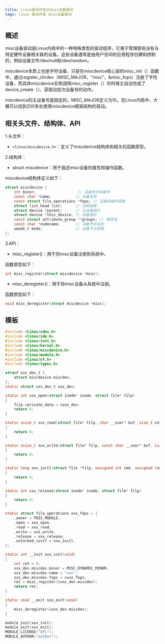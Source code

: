 ```yaml
---
title: Linux驱动开发之misc设备驱动
tags: linux 驱动开发 misc设备驱动
---
```


## 概述

misc设备驱动是Linux内核中的一种特殊类型的驱动程序，它用于管理那些没有与特定硬件设备相关联的设备。这些设备通常是由用户空间的应用程序创建和控制的，例如设备文件/dev/null和/dev/random。

miscdevice本质上也是字符设备，只是在miscdevice核心层的misc_init（）函数中，通过register_chrdev（MISC_MAJOR，"misc"，&misc_fops）注册了字符设备，而具体miscdevice实例调用misc_register（）的时候又自动完成了device_create（）、获取动态次设备号的动作。

miscdevice的主设备号是固定的，MISC_MAJOR定义为10，在Linux内核中，大概可以找到200多处使用miscdevice框架结构的驱动。

## 相关头文件、结构体、API

1.头文件：

- `<linux/miscdevice.h>`：定义了miscdevice结构体和相关的函数原型。

2.结构体：

- struct miscdevice：用于描述misc设备的属性和操作函数。

miscdevice结构体定义如下：

```c
struct miscdevice {
    int minor;                   // 设备的次设备号
    const char *name;           // 设备名称
    const struct file_operations *fops; // 设备的操作函数
    struct list_head list;      // 内核链表
    struct device *parent;      // 父设备指针
    struct device *this_device; // 设备指针
    const struct attribute_group **groups; // 属性组
    const char *nodename;       // 设备节点名称
    umode_t mode;               // 设备节点权限
};
```

3.API：

- misc_register()：用于将misc设备注册到系统中。

函数原型如下：

```c
int misc_register(struct miscdevice *misc);
```

- misc_deregister()：用于将misc设备从系统中注销。

函数原型如下：

```c
void misc_deregister(struct miscdevice *misc);
```

## 模板

```c
#include <linux/cdev.h>
#include <linux/ide.h>
#include <linux/init.h>
#include <linux/kernel.h>
#include <linux/miscdevice.h>
#include <linux/module.h>
#include <linux/of.h>
#include <linux/types.h>

struct xxx_dev_t {
    struct miscdevice miscdev;
};
static struct xxx_dev_t xxx_dev;

static int xxx_open(struct inode* inode, struct file* filp)
{
    filp->private_data = &xxx_dev;
    return 0;
}

static ssize_t xxx_read(struct file* filp, char __user* buf, size_t cnt, loff_t* offt)
{
    return 0;
}

static ssize_t xxx_write(struct file* filp, const char __user* buf, size_t cnt, loff_t* offt)
{
    return 0;
}

static long xxx_ioctl(struct file *filp, unsigned int cmd, unsigned long arg)
{
    return 0;
}

static int xxx_release(struct inode* inode, struct file* filp)
{
    return 0;
}

static struct file_operations xxx_fops = {
    .owner = THIS_MODULE,
    .open = xxx_open,
    .read = xxx_read,
    .write = xxx_write,
    .release = xxx_release,
    .unlocked_ioctl = xxx_ioctl,
};

static int __init xxx_init(void)
{
    int ret = 0;
    xxx_dev.miscdev.minor = MISC_DYNAMIC_MINOR;
    xxx_dev.miscdev.name = "xxx";
    xxx_dev.miscdev.fops = &xxx_fops;
    ret = misc_register(&xxx_dev.miscdev);
    return ret;
}

static void __exit xxx_exit(void)
{
    misc_deregister(&xxx_dev.miscdev);
}

module_init(xxx_init);
module_exit(xxx_exit);
MODULE_LICENSE("GPL");
MODULE_AUTHOR("author");
```
